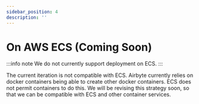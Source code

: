 ```yaml
---
sidebar_position: 4
description: ''
---
```


# On AWS ECS (Coming Soon)

:::info note
We do not currently support deployment on ECS.
:::

The current iteration is not compatible with ECS. Airbyte currently relies on docker containers being able to create other docker containers. ECS does not permit containers to do this. We will be revising this strategy soon, so that we can be compatible with ECS and other container services.

